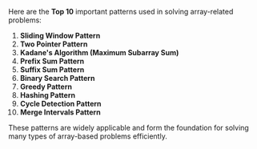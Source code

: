 Here are the **Top 10** important patterns used in solving array-related problems:

1. **Sliding Window Pattern**
2. **Two Pointer Pattern**
3. **Kadane's Algorithm (Maximum Subarray Sum)**
4. **Prefix Sum Pattern**
5. **Suffix Sum Pattern**
6. **Binary Search Pattern**
7. **Greedy Pattern**
8. **Hashing Pattern**
9. **Cycle Detection Pattern**
10. **Merge Intervals Pattern**

These patterns are widely applicable and form the foundation for solving many types of array-based problems efficiently.
